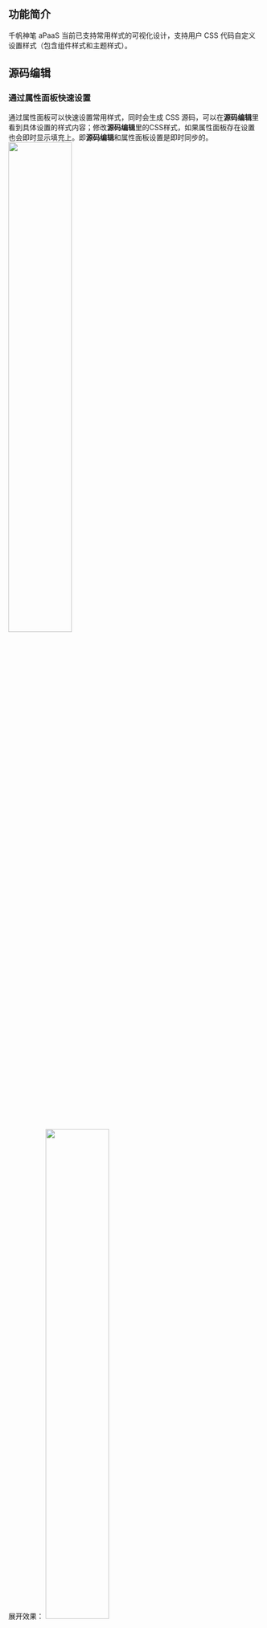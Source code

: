 
## 功能简介

千帆神笔 aPaaS 当前已支持常用样式的可视化设计，支持用户 CSS 代码自定义设置样式（包含组件样式和主题样式）。

## 源码编辑

### 通过属性面板快速设置

通过属性面板可以快速设置常用样式，同时会生成 CSS 源码，可以在**源码编辑**里看到具体设置的样式内容；修改**源码编辑**里的CSS样式，如果属性面板存在设置也会即时显示填充上。即**源码编辑**和属性面板设置是即时同步的。
<img src="https://qcloudimg.tencent-cloud.cn/raw/14b5037b1203e632d724e4e8d13635a1.png" width="50%">

展开效果：
<img src="https://qcloudimg.tencent-cloud.cn/raw/7b6dad272cc7d2ec1f349cbd2bffc7ec.png" width="50%">


### 通过自定义样式代码设置

- **自定义设置当前组件样式的写法：**
 ![img](https://qcloudimg.tencent-cloud.cn/raw/860de99c54b17ba1c1f9c9de1be341e8.png)        
其中:root 表示当前组件的样式，预览或发布后会自动替换成 className，例如 `:root { font-size: 12px}` 替换成 `.compcode-xxxxxx {font-size: 12px}`

- **自定义设置当前组件及以下其他嵌套的组件的样式**
 ![img](https://qcloudimg.tencent-cloud.cn/raw/9abcfc5e628da5a4027c9fe9552ac340.png)        

- **全局样式设置（不推荐）**
全局样式设置方式，在不加:root情况下写的样式可以设置全局组件的样式，有额可以跨组件设置，**容易造成混乱，不建议使用**。如果非要使用，可以在页面根页面节点设置。
例如（**当前页面范围**）：
 ![img](https://qcloudimg.tencent-cloud.cn/raw/28373958daa0c4a1936e598bd1253778.png)        

如果去掉 `:root` 会在整个应用范围生效，极力不推荐。


## 样式介绍说明

### 基本属性

基本属性中包括状态、页面高度以及宽度、显示方式。

​                 ![img](https://qcloudimg.tencent-cloud.cn/raw/124a51f797749c96bd1926b62f8b5caf.png)        

状态：默认、:hover、:focus、:active。

:hover：选择器用于选择鼠标指针浮动在上面的元素。

:focus：选择器用于选择具有焦点的元素。

:active：选择器用于选择活动链接。

​                 ![img](https://qcloudimg.tencent-cloud.cn/raw/af02884ca60a6b2e938c34f9e2508e35.png)        

显示：块、内联块、内联、弹性布局。

弹性布局：调整页面方向，支持自动换行。

​                 ![img](https://qcloudimg.tencent-cloud.cn/raw/edd1c4d30ebb0f70c175074be8dd683b.png)        

### 边距

支持自定义边距，可以通过下拉列表统一调整，也可以在布局图中调整边距大小。
![](https://qcloudimg.tencent-cloud.cn/raw/f6b765b86b0d9b47608426499fbf78dc.png)       ![](https://qcloudimg.tencent-cloud.cn/raw/4833e578f0b0843034d837a2b61746b8.png)         ![](https://qcloudimg.tencent-cloud.cn/raw/96daf71266009fcca715fda5fa179752.png)

### 背景

背景调整包括颜色，背景图、背景定位、填充方式、平铺方式以及固定方式。

用户可根据自己需求选择颜色背景或图片背景，同时支持调整背景图的填充方式以及固定方式等。
![img](https://qcloudimg.tencent-cloud.cn/raw/9967fe18a2e4508b1f0382a00ce7924b.png)        

### 边框

支持添加边框，边框可自定义线段粗细、类型、以及颜色调整。
![img](https://qcloudimg.tencent-cloud.cn/raw/0b9cb1ebb0b7bbcf0ab99cfca80c423b.png)        

### 圆角

支持自定义调整圆角半径，包括全局调整以及局部调整。
![](https://qcloudimg.tencent-cloud.cn/raw/8e8d83b51a67e950de13cab269daabbd.png)   ![img](https://qcloudimg.tencent-cloud.cn/raw/8b5ce4c197c7ba654d79996141fe9150.png)        

### 阴影

支持添加页面阴影效果，包括调整阴影颜色、方向、模糊范围、扩展范围。
![img](https://qcloudimg.tencent-cloud.cn/raw/f55577f6f6d46db9f7f493f824bb76b4.png)        

### 字体

调整页面中字体样式、大小、字重、行高、字体颜色、对齐方式、风格。

 ![img](https://qcloudimg.tencent-cloud.cn/raw/3cc37e100a8ab00d4d9222e07e785cec.png)        
